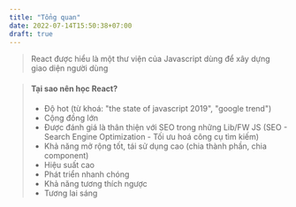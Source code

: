 ```yaml
---
title: "Tổng quan"
date: 2022-07-14T15:50:38+07:00
draft: true
---
```


> React được hiểu là một thư viện của Javascript dùng để xây dựng giao diện người dùng

> #### Tại sao nên học React?
>
> - Độ hot (từ khoá: "the state of javascript 2019", "google trend")
> - Cộng đồng lớn
> - Được đánh giá là thân thiện với SEO trong những Lib/FW JS (SEO - Search Engine Optimization - Tối ưu hoá công cụ tìm kiếm)
> - Khả năng mở rộng tốt, tái sử dụng cao (chia thành phần, chia component)
> - Hiệu suất cao
> - Phát triển nhanh chóng
> - Khả năng tương thích ngược
> - Tương lai sáng
